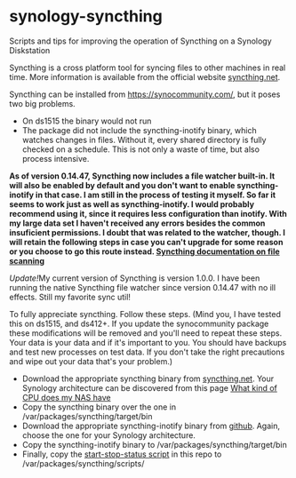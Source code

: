 # synology-syncthing
Scripts and tips for improving the operation of Syncthing on a Synology Diskstation

Syncthing is a cross platform tool for syncing files to other machines in real time. More information is available from the official website <a 
href="https://syncthing.net/" target="_blank">syncthing.net</a>.

Syncthing can be installed from <a href="https://synocommunity.com/" target="_blank">https://synocommunity.com/</a>, but it poses two big problems.

<ul>
	<li>On ds1515 the binary would not run</li>
	<li>The package did not include the syncthing-inotify binary, which watches changes in files. Without it, every shared directory is fully checked on a schedule. This is not only a waste of time, but also process intensive.</li>
  
</ul>

<strong>As of version 0.14.47, Syncthing now includes a file watcher built-in. It will also be enabled by default and you don't want to enable syncthing-inotify in that case. I am still in the process of testing it myself. So far it seems to work just as well as syncthing-inotify. I would probably recommend using it, since it requires less configuration than inotify. With my large data set I haven't received any errors besides the common insuficient permissions. I doubt that was related to the watcher, though. I will retain the following steps in case you can't upgrade for some reason or you choose to go this route instead. <a href="https://docs.syncthing.net/users/syncing.html#scanning">Syncthing documentation on file scanning</a></strong> 
<p><em>Update!</em>My current version of Syncthing is version 1.0.0. I have been running the native Syncthing file watcher since version 0.14.47 with no ill effects. Still my favorite sync util!</p>

To fully appreciate syncthing. Follow these steps. (Mind you, I have tested this on ds1515, and ds412+. If you update the synocommunity package these modifications will be removed and you'll need to repeat these steps. Your data is your data and if it's important to you. You should have backups and test new processes on test data. If you don't take the right precautions and wipe out your data that's your problem.)

<ul>
	<li>Download the appropriate syncthing binary from <a href="https://syncthing.net/" target="_blank">syncthing.net</a>.  Your Synology architecture can be discovered from this page <a href="https://www.synology.com/en-global/knowledgebase/DSM/tutorial/General/What_kind_of_CPU_does_my_NAS_have" target="_blank">What kind of CPU does my NAS have</a></li>
	<li>Copy the syncthing binary over the one in /var/packages/syncthing/target/bin</li>
	<li>Download the appropriate syncthing-inotify binary from <a href="https://github.com/syncthing/syncthing-inotify/releases/latest" target="_blank">github</a>.  Again, choose the one for your Synology architecture.</li>
	<li>Copy the syncthing-inotify binary to /var/packages/syncthing/target/bin</li>
	<li>Finally, copy the <a href="https://github.com/kmogged/synology-syncthing/blob/master/start-stop-status" target="_blank">start-stop-status script</a> in this repo to /var/packages/syncthing/scripts/</li>
</ul>
